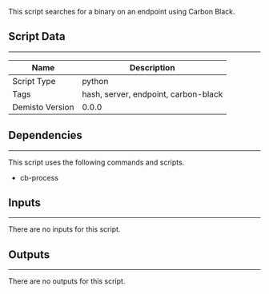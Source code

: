 This script searches for a binary on an endpoint using Carbon Black.
## Script Data
---

| **Name** | **Description** |
| --- | --- |
| Script Type | python |
| Tags | hash, server, endpoint, carbon-black |
| Demisto Version | 0.0.0 |

## Dependencies
---
This script uses the following commands and scripts.
* cb-process

## Inputs
---
There are no inputs for this script.

## Outputs
---
There are no outputs for this script.
